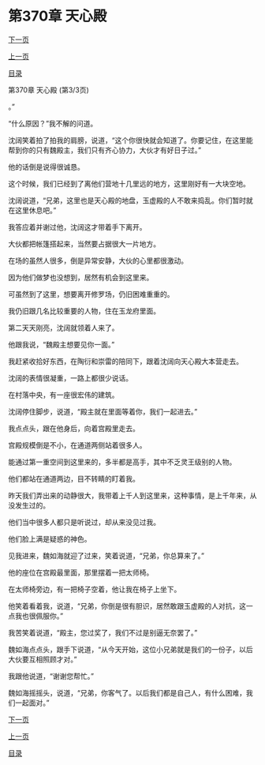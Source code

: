 <h1>第370章    天心殿</h1>
            <div><p><a href="./1110_%E7%AC%AC371%E7%AB%A0_%E5%A4%A7%E6%89%93%E5%87%BA%E6%89%8B.md">下一页</a></p><p><a href="./1108_%E7%AC%AC370%E7%AB%A0_%E5%A4%A9%E5%BF%83%E6%AE%BF.md">上一页</a></p><p><a href="../">目录</a></p></div>
            <div><p>第370章    天心殿 (第3/3页)</p><p>。”</p><p>“什么原因？”我不解的问道。</p><p>沈阔笑着拍了拍我的肩膀，说道，“这个你很快就会知道了。你要记住，在这里能帮到你的只有魏殿主，我们只有齐心协力，大伙才有好日子过。”</p><p>他的话倒是说得很诚恳。</p><p>这个时候，我们已经到了离他们营地十几里远的地方，这里刚好有一大块空地。</p><p>沈阔说道，“兄弟，这里也是天心殿的地盘，玉虚殿的人不敢来捣乱。你们暂时就在这里休息吧。”</p><p>我答应着并谢过他，沈阔这才带着手下离开。</p><p>大伙都把帐篷搭起来，当然要占据很大一片地方。</p><p>在场的虽然人很多，倒是异常安静，大伙的心里都很激动。</p><p>因为他们做梦也没想到，居然有机会到这里来。</p><p>可虽然到了这里，想要离开修罗场，仍旧困难重重的。</p><p>我仍旧跟几名比较重要的人物，住在玉龙府里面。</p><p>第二天天刚亮，沈阔就领着人来了。</p><p>他跟我说，“魏殿主想要见你一面。”</p><p>我赶紧收拾好东西，在陶衍和崇雷的陪同下，跟着沈阔向天心殿大本营走去。</p><p>沈阔的表情很凝重，一路上都很少说话。</p><p>在村落中央，有一座很宏伟的建筑。</p><p>沈阔停住脚步，说道，“殿主就在里面等着你，我们一起进去。”</p><p>我点点头，跟在他身后，向着宫殿里走去。</p><p>宫殿规模倒是不小，在通道两侧站着很多人。</p><p>能通过第一重空间到这里来的，多半都是高手，其中不乏灵王级别的人物。</p><p>他们都站在通道两边，目不转睛的盯着我。</p><p>昨天我们弄出来的动静很大，我带着上千人到这里来，这种事情，是上千年来，从没发生过的。</p><p>他们当中很多人都只是听说过，却从来没见过我。</p><p>他们脸上满是疑惑的神色。</p><p>见我进来，魏如海就迎了过来，笑着说道，“兄弟，你总算来了。”</p><p>他的座位在宫殿最里面，那里摆着一把太师椅。</p><p>在太师椅旁边，有一把椅子空着，他让我在椅子上坐下。</p><p>他笑着看着我，说道，“兄弟，你倒是很有胆识，居然敢跟玉虚殿的人对抗，这一点我也很佩服你。”</p><p>我苦笑着说道，“殿主，您过奖了，我们不过是别逼无奈罢了。”</p><p>魏如海点点头，跟手下说道，“从今天开始，这位小兄弟就是我们的一份子，以后大伙要互相照顾才对。”</p><p>我跟他说道，“谢谢您帮忙。”</p><p>魏如海摇摇头，说道，“兄弟，你客气了。以后我们都是自己人，有什么困难，我们一起面对。”</p></div>
            <div><p><a href="./1110_%E7%AC%AC371%E7%AB%A0_%E5%A4%A7%E6%89%93%E5%87%BA%E6%89%8B.md">下一页</a></p><p><a href="./1108_%E7%AC%AC370%E7%AB%A0_%E5%A4%A9%E5%BF%83%E6%AE%BF.md">上一页</a></p><p><a href="../">目录</a></p></div>